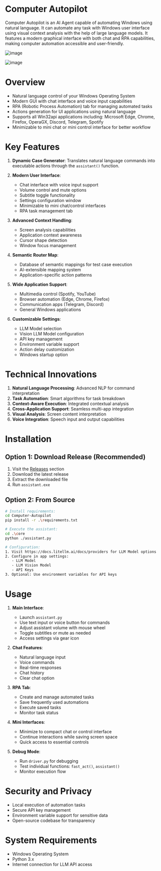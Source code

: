 # Computer Autopilot
Computer Autopilot is an AI Agent capable of automating Windows using natural language. It can automate any task with Windows user interface using visual context analysis with the help of large language models. It features a modern graphical interface with both chat and RPA capabilities, making computer automation accessible and user-friendly.

![image](https://github.com/user-attachments/assets/83c0265d-6ca6-4fa5-a0dc-98caebf9ccd0)

![image](https://github.com/user-attachments/assets/94e11852-a8c6-4985-9202-5a5819f8b36b)


# Overview
- Natural language control of your Windows Operating System
- Modern GUI with chat interface and voice input capabilities
- RPA (Robotic Process Automation) tab for managing automated tasks
- Actions generation for UI applications using natural language
- Supports all Win32api applications including: Microsoft Edge, Chrome, Firefox, OperaGX, Discord, Telegram, Spotify
- Minimizable to mini chat or mini control interface for better workflow


# Key Features
1. **Dynamic Case Generator**: Translates natural language commands into executable actions through the `assistant()` function.

2. **Modern User Interface**:
   - Chat interface with voice input support
   - Volume control and mute options
   - Subtitle toggle functionality
   - Settings configuration window
   - Minimizable to mini chat/control interfaces
   - RPA task management tab

3. **Advanced Context Handling**: 
   - Screen analysis capabilities
   - Application context awareness
   - Cursor shape detection
   - Window focus management

4. **Semantic Router Map**: 
   - Database of semantic mappings for test case execution
   - AI-extensible mapping system
   - Application-specific action patterns

5. **Wide Application Support**:
   - Multimedia control (Spotify, YouTube)
   - Browser automation (Edge, Chrome, Firefox)
   - Communication apps (Telegram, Discord)
   - General Windows applications

6. **Customizable Settings**:
   - LLM Model selection
   - Vision LLM Model configuration
   - API key management
   - Environment variable support
   - Action delay customization
   - Windows startup option


# Technical Innovations
1. **Natural Language Processing**: Advanced NLP for command interpretation
2. **Task Automation**: Smart algorithms for task breakdown
3. **Context-Aware Execution**: Integrated contextual analysis
4. **Cross-Application Support**: Seamless multi-app integration
5. **Visual Analysis**: Screen content interpretation
6. **Voice Integration**: Speech input and output capabilities


# Installation

## Option 1: Download Release (Recommended)
1. Visit the [Releases](https://github.com/ngotrantronghieu/Computer-Autopilot/releases) section
2. Download the latest release
3. Extract the downloaded file
4. Run `assistant.exe`

## Option 2: From Source
```bash
# Install requirements:
cd Computer-Autopilot
pip install -r .\requirements.txt

# Execute the assistant:
cd .\core
python ./assistant.py

# Configuration:
1. Visit https://docs.litellm.ai/docs/providers for LLM Model options
2. Configure in app settings:
   - LLM Model
   - LLM Vision Model
   - API Keys
3. Optional: Use environment variables for API keys
```


# Usage
1. **Main Interface**:
   - Launch `assistant.py`
   - Use text input or voice button for commands
   - Adjust assistant volume with mouse wheel
   - Toggle subtitles or mute as needed
   - Access settings via gear icon

2. **Chat Features**:
   - Natural language input
   - Voice commands
   - Real-time responses
   - Chat history
   - Clear chat option

3. **RPA Tab**:
   - Create and manage automated tasks
   - Save frequently used automations
   - Execute saved tasks
   - Monitor task status

4. **Mini Interfaces**:
   - Minimize to compact chat or control interface
   - Continue interactions while saving screen space
   - Quick access to essential controls

5. **Debug Mode**:
   - Run `driver.py` for debugging
   - Test individual functions: `fast_act()`, `assistant()`
   - Monitor execution flow


# Security and Privacy
- Local execution of automation tasks
- Secure API key management
- Environment variable support for sensitive data
- Open-source codebase for transparency


# System Requirements
- Windows Operating System
- Python 3.x
- Internet connection for LLM API access
